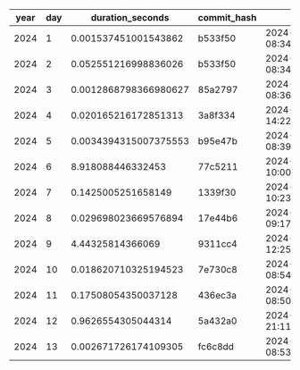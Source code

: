 | year | day | duration_seconds | commit_hash | run_ts |
| --- | --- | --- | --- | --- |
| 2024 | 1 | 0.001537451001543862 | b533f50 | 2024-12-02 08:34:35.664174 |
| 2024 | 2 | 0.052551216998836026 | b533f50 | 2024-12-02 08:34:40.496494 |
| 2024 | 3 | 0.0012868798366980627 | 85a2797 | 2024-12-03 08:36:33.488404 |
| 2024 | 4 | 0.020165216172851313 | 3a8f334 | 2024-12-04 14:22:02.099342 |
| 2024 | 5 | 0.0034394315007375553 | b95e47b | 2024-12-05 08:39:23.638481 |
| 2024 | 6 | 8.918088446332453 | 77c5211 | 2024-12-06 10:00:58.860156 |
| 2024 | 7 | 0.1425005251658149 | 1339f30 | 2024-12-07 10:23:04.260052 |
| 2024 | 8 | 0.029698023669576894 | 17e44b6 | 2024-12-08 09:17:14.098154 |
| 2024 | 9 | 4.44325814366069 | 9311cc4 | 2024-12-09 12:25:49.661678 |
| 2024 | 10 | 0.018620710325194523 | 7e730c8 | 2024-12-10 08:54:33.666351 |
| 2024 | 11 | 0.17508054350037128 | 436ec3a | 2024-12-11 08:50:44.228305 |
| 2024 | 12 | 0.9626554305044314 | 5a432a0 | 2024-12-13 21:11:59.465182 |
| 2024 | 13 | 0.002671726174109305 | fc6c8dd | 2024-12-13 08:53:00.644182 |